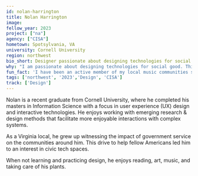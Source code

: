 ```yaml
---
id: nolan-harrington
title: Nolan Harrington
image: 
fellow_year: 2023
project: ["na"]
agency: ["CISA"]
hometown: Spotsylvania, VA
university: Cornell University
region: northwest
bio_short: Designer passionate about designing technologies for social good.
why: "I am passionate about designing technologies for social good. This fellowship provides incomparable opportunities for working in service of the American people, while also developing myself as a design professional."
fun_fact: 'I have been an active member of my local music communities since high school. Currently, I help set up and produce shows for local bands in the Ithaca community and abroad.'
tags: ['northwest', '2023','Design', 'CISA']
track: ['Design']
---
```


Nolan is a recent graduate from Cornell University, where he completed his masters in Information Science with a focus in user experience (UX) design and interactive technologies. He enjoys working with emerging research & design methods that facilitate more enjoyable interactions with complex systems. 

As a Virginia local, he grew up witnessing the impact of government service on the communities around him. This drive to help fellow Americans led him to an interest in civic tech spaces. 

When not learning and practicing design, he enjoys reading, art, music, and taking care of his plants.